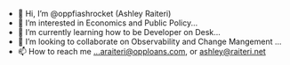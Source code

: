 - 👋 Hi, I’m @oppfiashrocket (Ashley Raiteri)
- 👀 I’m interested in Economics and Public Policy...
- 🌱 I’m currently learning how to be Developer on Desk...
- 💞️ I’m looking to collaborate on Observability and Change Mangement ...
- 📫 How to reach me ...araiteri@opploans.com, or ashley@raiteri.net

<!---
oppfiashrocket/oppfiashrocket is a ✨ special ✨ repository because its `README.md` (this file) appears on your GitHub profile.
You can click the Preview link to take a look at your changes.
--->
